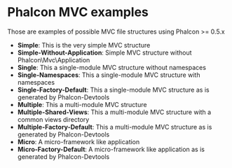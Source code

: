 Phalcon MVC examples
====================

Those are examples of possible MVC file structures using Phalcon >= 0.5.x

* **Simple**: This is the very simple MVC structure
* **Simple-Without-Application**: Simple MVC structure without Phalcon\Mvc\Application
* **Single**: This a single-module MVC structure without namespaces
* **Single-Namespaces**: This a single-module MVC structure with namespaces
* **Single-Factory-Default**: This a single-module MVC structure as is generated by Phalcon-Devtools
* **Multiple**: This a multi-module MVC structure
* **Multiple-Shared-Views**: This a multi-module MVC structure with a common views directory
* **Multiple-Factory-Default**: This a multi-module MVC structure as is generated by Phalcon-Devtools
* **Micro**: A micro-framework like application
* **Micro-Factory-Default**: A micro-framework like application as is generated by Phalcon-Devtools
